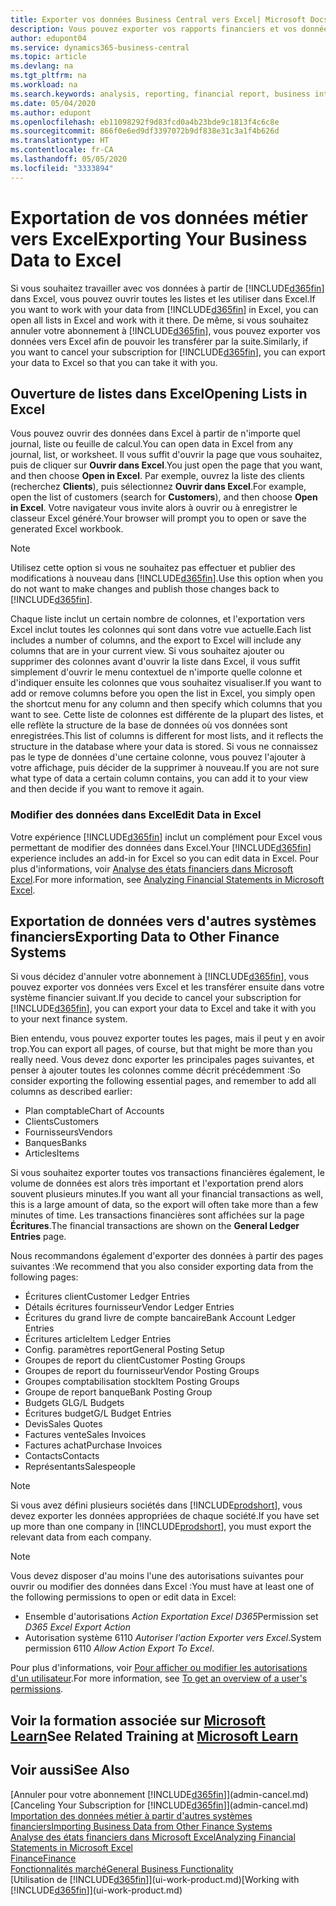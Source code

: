 ```yaml
---
title: Exporter vos données Business Central vers Excel| Microsoft Docs
description: Vous pouvez exporter vos rapports financiers et vos données de veille économique de Business Central vers Excel, ou ouvrir vos données dans Excel.
author: edupont04
ms.service: dynamics365-business-central
ms.topic: article
ms.devlang: na
ms.tgt_pltfrm: na
ms.workload: na
ms.search.keywords: analysis, reporting, financial report, business intelligence, BI, Excel
ms.date: 05/04/2020
ms.author: edupont
ms.openlocfilehash: eb11098292f9d83fcd0a4b23bde9c1813f4c6c8e
ms.sourcegitcommit: 866f0e6ed9df3397072b9df838e31c3a1f4b626d
ms.translationtype: HT
ms.contentlocale: fr-CA
ms.lasthandoff: 05/05/2020
ms.locfileid: "3333894"
---
```

# <a name="exporting-your-business-data-to-excel"></a><span data-ttu-id="c3c84-103">Exportation de vos données métier vers Excel</span><span class="sxs-lookup"><span data-stu-id="c3c84-103">Exporting Your Business Data to Excel</span></span>
<span data-ttu-id="c3c84-104">Si vous souhaitez travailler avec vos données à partir de [!INCLUDE[d365fin](includes/d365fin_md.md)] dans Excel, vous pouvez ouvrir toutes les listes et les utiliser dans Excel.</span><span class="sxs-lookup"><span data-stu-id="c3c84-104">If you want to work with your data from [!INCLUDE[d365fin](includes/d365fin_md.md)] in Excel, you can open all lists in Excel and work with it there.</span></span> <span data-ttu-id="c3c84-105">De même, si vous souhaitez annuler votre abonnement à [!INCLUDE[d365fin](includes/d365fin_md.md)], vous pouvez exporter vos données vers Excel afin de pouvoir les transférer par la suite.</span><span class="sxs-lookup"><span data-stu-id="c3c84-105">Similarly, if you want to cancel your subscription for [!INCLUDE[d365fin](includes/d365fin_md.md)], you can export your data to Excel so that you can take it with you.</span></span>

## <a name="opening-lists-in-excel"></a><span data-ttu-id="c3c84-106">Ouverture de listes dans Excel</span><span class="sxs-lookup"><span data-stu-id="c3c84-106">Opening Lists in Excel</span></span>
<span data-ttu-id="c3c84-107">Vous pouvez ouvrir des données dans Excel à partir de n'importe quel journal, liste ou feuille de calcul.</span><span class="sxs-lookup"><span data-stu-id="c3c84-107">You can open data in Excel from any journal, list, or worksheet.</span></span> <span data-ttu-id="c3c84-108">Il vous suffit d'ouvrir la page que vous souhaitez, puis de cliquer sur **Ouvrir dans Excel**.</span><span class="sxs-lookup"><span data-stu-id="c3c84-108">You just open the page that you want, and then choose **Open in Excel**.</span></span> <span data-ttu-id="c3c84-109">Par exemple, ouvrez la liste des clients (recherchez **Clients**), puis sélectionnez **Ouvrir dans Excel**.</span><span class="sxs-lookup"><span data-stu-id="c3c84-109">For example, open the list of customers (search for **Customers**), and then choose **Open in Excel**.</span></span> <span data-ttu-id="c3c84-110">Votre navigateur vous invite alors à ouvrir ou à enregistrer le classeur Excel généré.</span><span class="sxs-lookup"><span data-stu-id="c3c84-110">Your browser will prompt you to open or save the generated Excel workbook.</span></span>  

> [!NOTE]
> <span data-ttu-id="c3c84-111">Utilisez cette option si vous ne souhaitez pas effectuer et publier des modifications à nouveau dans [!INCLUDE[d365fin](includes/d365fin_md.md)].</span><span class="sxs-lookup"><span data-stu-id="c3c84-111">Use this option when you do not want to make changes and publish those changes back to [!INCLUDE[d365fin](includes/d365fin_md.md)].</span></span>  

<span data-ttu-id="c3c84-112">Chaque liste inclut un certain nombre de colonnes, et l'exportation vers Excel inclut toutes les colonnes qui sont dans votre vue actuelle.</span><span class="sxs-lookup"><span data-stu-id="c3c84-112">Each list includes a number of columns, and the export to Excel will include any columns that are in your current view.</span></span> <span data-ttu-id="c3c84-113">Si vous souhaitez ajouter ou supprimer des colonnes avant d'ouvrir la liste dans Excel, il vous suffit simplement d'ouvrir le menu contextuel de n'importe quelle colonne et d'indiquer ensuite les colonnes que vous souhaitez visualiser.</span><span class="sxs-lookup"><span data-stu-id="c3c84-113">If you want to add or remove columns before you open the list in Excel, you simply open the shortcut menu for any column and then specify which columns that you want to see.</span></span> <span data-ttu-id="c3c84-114">Cette liste de colonnes est différente de la plupart des listes, et elle reflète la structure de la base de données où vos données sont enregistrées.</span><span class="sxs-lookup"><span data-stu-id="c3c84-114">This list of columns is different for most lists, and it reflects the structure in the database where your data is stored.</span></span> <span data-ttu-id="c3c84-115">Si vous ne connaissez pas le type de données d'une certaine colonne, vous pouvez l'ajouter à votre affichage, puis décider de la supprimer à nouveau.</span><span class="sxs-lookup"><span data-stu-id="c3c84-115">If you are not sure what type of data a certain column contains, you can add it to your view and then decide if you want to remove it again.</span></span>  

### <a name="edit-data-in-excel"></a><span data-ttu-id="c3c84-116">Modifier des données dans Excel</span><span class="sxs-lookup"><span data-stu-id="c3c84-116">Edit Data in Excel</span></span>
<span data-ttu-id="c3c84-117">Votre expérience [!INCLUDE[d365fin](includes/d365fin_md.md)] inclut un complément pour Excel vous permettant de modifier des données dans Excel.</span><span class="sxs-lookup"><span data-stu-id="c3c84-117">Your [!INCLUDE[d365fin](includes/d365fin_md.md)] experience includes an add-in for Excel so you can edit data in Excel.</span></span> <span data-ttu-id="c3c84-118">Pour plus d'informations, voir [Analyse des états financiers dans Microsoft Excel](finance-analyze-excel.md).</span><span class="sxs-lookup"><span data-stu-id="c3c84-118">For more information, see [Analyzing Financial Statements in Microsoft Excel](finance-analyze-excel.md).</span></span>  

## <a name="exporting-data-to-other-finance-systems"></a><span data-ttu-id="c3c84-119">Exportation de données vers d'autres systèmes financiers</span><span class="sxs-lookup"><span data-stu-id="c3c84-119">Exporting Data to Other Finance Systems</span></span>
<span data-ttu-id="c3c84-120">Si vous décidez d'annuler votre abonnement à [!INCLUDE[d365fin](includes/d365fin_md.md)], vous pouvez exporter vos données vers Excel et les transférer ensuite dans votre système financier suivant.</span><span class="sxs-lookup"><span data-stu-id="c3c84-120">If you decide to cancel your subscription for [!INCLUDE[d365fin](includes/d365fin_md.md)], you can export your data to Excel and take it with you to your next finance system.</span></span>  

<span data-ttu-id="c3c84-121">Bien entendu, vous pouvez exporter toutes les pages, mais il peut y en avoir trop.</span><span class="sxs-lookup"><span data-stu-id="c3c84-121">You can export all pages, of course, but that might be more than you really need.</span></span> <span data-ttu-id="c3c84-122">Vous devez donc exporter les principales pages suivantes, et penser à ajouter toutes les colonnes comme décrit précédemment :</span><span class="sxs-lookup"><span data-stu-id="c3c84-122">So consider exporting the following essential pages, and remember to add all columns as described earlier:</span></span>  

* <span data-ttu-id="c3c84-123">Plan comptable</span><span class="sxs-lookup"><span data-stu-id="c3c84-123">Chart of Accounts</span></span>  
* <span data-ttu-id="c3c84-124">Clients</span><span class="sxs-lookup"><span data-stu-id="c3c84-124">Customers</span></span>  
* <span data-ttu-id="c3c84-125">Fournisseurs</span><span class="sxs-lookup"><span data-stu-id="c3c84-125">Vendors</span></span>  
* <span data-ttu-id="c3c84-126">Banques</span><span class="sxs-lookup"><span data-stu-id="c3c84-126">Banks</span></span>  
* <span data-ttu-id="c3c84-127">Articles</span><span class="sxs-lookup"><span data-stu-id="c3c84-127">Items</span></span>  

<span data-ttu-id="c3c84-128">Si vous souhaitez exporter toutes vos transactions financières également, le volume de données est alors très important et l'exportation prend alors souvent plusieurs minutes.</span><span class="sxs-lookup"><span data-stu-id="c3c84-128">If you want all your financial transactions as well, this is a large amount of data, so the export will often take more than a few minutes of time.</span></span> <span data-ttu-id="c3c84-129">Les transactions financières sont affichées sur la page **Écritures**.</span><span class="sxs-lookup"><span data-stu-id="c3c84-129">The financial transactions are shown on the **General Ledger Entries** page.</span></span>  

<span data-ttu-id="c3c84-130">Nous recommandons également d'exporter des données à partir des pages suivantes :</span><span class="sxs-lookup"><span data-stu-id="c3c84-130">We recommend that you also consider exporting data from the following pages:</span></span>  

* <span data-ttu-id="c3c84-131">Écritures client</span><span class="sxs-lookup"><span data-stu-id="c3c84-131">Customer Ledger Entries</span></span>  
* <span data-ttu-id="c3c84-132">Détails écritures fournisseur</span><span class="sxs-lookup"><span data-stu-id="c3c84-132">Vendor Ledger Entries</span></span>  
* <span data-ttu-id="c3c84-133">Écritures du grand livre de compte bancaire</span><span class="sxs-lookup"><span data-stu-id="c3c84-133">Bank Account Ledger Entries</span></span>  
* <span data-ttu-id="c3c84-134">Écritures article</span><span class="sxs-lookup"><span data-stu-id="c3c84-134">Item Ledger Entries</span></span>  
* <span data-ttu-id="c3c84-135">Config. paramètres report</span><span class="sxs-lookup"><span data-stu-id="c3c84-135">General Posting Setup</span></span>  
* <span data-ttu-id="c3c84-136">Groupes de report du client</span><span class="sxs-lookup"><span data-stu-id="c3c84-136">Customer Posting Groups</span></span>  
* <span data-ttu-id="c3c84-137">Groupes de report du fournisseur</span><span class="sxs-lookup"><span data-stu-id="c3c84-137">Vendor Posting Groups</span></span>  
* <span data-ttu-id="c3c84-138">Groupes comptabilisation stock</span><span class="sxs-lookup"><span data-stu-id="c3c84-138">Item Posting Groups</span></span>  
* <span data-ttu-id="c3c84-139">Groupe de report banque</span><span class="sxs-lookup"><span data-stu-id="c3c84-139">Bank Posting Group</span></span>  
* <span data-ttu-id="c3c84-140">Budgets GL</span><span class="sxs-lookup"><span data-stu-id="c3c84-140">G/L Budgets</span></span>  
* <span data-ttu-id="c3c84-141">Écritures budget</span><span class="sxs-lookup"><span data-stu-id="c3c84-141">G/L Budget Entries</span></span>  
* <span data-ttu-id="c3c84-142">Devis</span><span class="sxs-lookup"><span data-stu-id="c3c84-142">Sales Quotes</span></span>  
* <span data-ttu-id="c3c84-143">Factures vente</span><span class="sxs-lookup"><span data-stu-id="c3c84-143">Sales Invoices</span></span>  
* <span data-ttu-id="c3c84-144">Factures achat</span><span class="sxs-lookup"><span data-stu-id="c3c84-144">Purchase Invoices</span></span>  
* <span data-ttu-id="c3c84-145">Contacts</span><span class="sxs-lookup"><span data-stu-id="c3c84-145">Contacts</span></span>  
* <span data-ttu-id="c3c84-146">Représentants</span><span class="sxs-lookup"><span data-stu-id="c3c84-146">Salespeople</span></span>  

> [!NOTE]  
> <span data-ttu-id="c3c84-147">Si vous avez défini plusieurs sociétés dans [!INCLUDE[prodshort](includes/prodshort.md)], vous devez exporter les données appropriées de chaque société.</span><span class="sxs-lookup"><span data-stu-id="c3c84-147">If you have set up more than one company in [!INCLUDE[prodshort](includes/prodshort.md)], you must export the relevant data from each company.</span></span>

> [!NOTE]
> <span data-ttu-id="c3c84-148">Vous devez disposer d'au moins l'une des autorisations suivantes pour ouvrir ou modifier des données dans Excel :</span><span class="sxs-lookup"><span data-stu-id="c3c84-148">You must have at least one of the following permissions to open or edit data in Excel:</span></span>
>    - <span data-ttu-id="c3c84-149">Ensemble d'autorisations *Action Exportation Excel D365*</span><span class="sxs-lookup"><span data-stu-id="c3c84-149">Permission set *D365 Excel Export Action*</span></span>  
>    - <span data-ttu-id="c3c84-150">Autorisation système 6110 *Autoriser l'action Exporter vers Excel*.</span><span class="sxs-lookup"><span data-stu-id="c3c84-150">System permission 6110 *Allow Action Export To Excel*.</span></span>  

<span data-ttu-id="c3c84-151">Pour plus d'informations, voir [Pour afficher ou modifier les autorisations d'un utilisateur](ui-define-granular-permissions.md#to-get-an-overview-of-a-users-permissions).</span><span class="sxs-lookup"><span data-stu-id="c3c84-151">For more information, see [To get an overview of a user's permissions](ui-define-granular-permissions.md#to-get-an-overview-of-a-users-permissions).</span></span>

## <a name="see-related-training-at-microsoft-learn"></a><span data-ttu-id="c3c84-152">Voir la formation associée sur [Microsoft Learn](/learn/modules/configure-powerbi-excel-dynamics-365-business-central/index)</span><span class="sxs-lookup"><span data-stu-id="c3c84-152">See Related Training at [Microsoft Learn](/learn/modules/configure-powerbi-excel-dynamics-365-business-central/index)</span></span>

## <a name="see-also"></a><span data-ttu-id="c3c84-153">Voir aussi</span><span class="sxs-lookup"><span data-stu-id="c3c84-153">See Also</span></span>
<span data-ttu-id="c3c84-154">[Annuler pour votre abonnement [!INCLUDE[d365fin](includes/d365fin_md.md)]](admin-cancel.md)</span><span class="sxs-lookup"><span data-stu-id="c3c84-154">[Canceling Your Subscription for [!INCLUDE[d365fin](includes/d365fin_md.md)]](admin-cancel.md)</span></span>  
[<span data-ttu-id="c3c84-155">Importation des données métier à partir d'autres systèmes financiers</span><span class="sxs-lookup"><span data-stu-id="c3c84-155">Importing Business Data from Other Finance Systems</span></span>](across-import-data-configuration-packages.md)  
[<span data-ttu-id="c3c84-156">Analyse des états financiers dans Microsoft Excel</span><span class="sxs-lookup"><span data-stu-id="c3c84-156">Analyzing Financial Statements in Microsoft Excel</span></span>](finance-analyze-excel.md)  
[<span data-ttu-id="c3c84-157">Finance</span><span class="sxs-lookup"><span data-stu-id="c3c84-157">Finance</span></span>](finance.md)  
[<span data-ttu-id="c3c84-158">Fonctionnalités marché</span><span class="sxs-lookup"><span data-stu-id="c3c84-158">General Business Functionality</span></span>](ui-across-business-areas.md)  
<span data-ttu-id="c3c84-159">[Utilisation de [!INCLUDE[d365fin](includes/d365fin_md.md)]](ui-work-product.md)</span><span class="sxs-lookup"><span data-stu-id="c3c84-159">[Working with [!INCLUDE[d365fin](includes/d365fin_md.md)]](ui-work-product.md)</span></span>  
